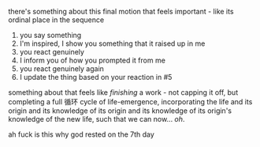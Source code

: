 there's something about this final motion that feels important - like its ordinal place in the sequence

1. you say something
2. I'm inspired, I show you something that it raised up in me
3. you react genuinely
4. I inform you of how you prompted it from me
5. you react genuinely again
6. I update the thing based on your reaction in #5

something about that feels like *finishing* a work - not capping it off, but completing a full 循环 cycle of life-emergence, incorporating the life and its origin and its knowledge of its origin and its knowledge of its origin's knowledge of the new life, such that we can now... *oh*.

ah fuck is this why god rested on the 7th day
